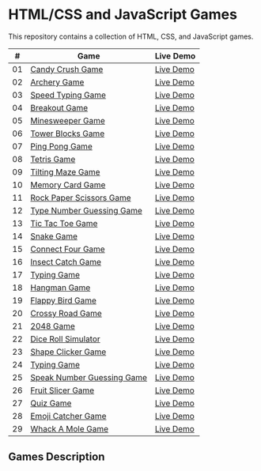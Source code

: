 # HTML/CSS and JavaScript Games

This repository contains a collection of HTML, CSS, and JavaScript games.

|  #  | Game                                           | Live Demo |
| :-: | ---------------------------------------------- | --------- |
| 01  | [Candy Crush Game](https://github.com/he-is-talha/html-css-javascript-games/tree/main/01-Candy-Crush-Game)     | [Live Demo](https://he-is-talha.github.io/html-css-javascript-games/01-Candy-Crush-Game/) |
| 02  | [Archery Game](https://github.com/he-is-talha/html-css-javascript-games/tree/main/02-Archery-Game)     | [Live Demo](https://he-is-talha.github.io/html-css-javascript-games/02-Archery-Game/) |
| 03  | [Speed Typing Game](https://github.com/he-is-talha/html-css-javascript-games/tree/main/03-Speed-Typing-Game) | [Live Demo](https://he-is-talha.github.io/html-css-javascript-games/03-Speed-Typing-Game/) |
| 04  | [Breakout Game](https://github.com/he-is-talha/html-css-javascript-games/tree/main/04-Breakout-Game)           | [Live Demo](https://he-is-talha.github.io/html-css-javascript-games/04-Breakout-Game/) |
| 05  | [Minesweeper Game](https://github.com/he-is-talha/html-css-javascript-games/tree/main/05-Minesweeper-Game)       | [Live Demo](https://he-is-talha.github.io/html-css-javascript-games/05-Minesweeper-Game/) |
| 06  | [Tower Blocks Game](https://github.com/he-is-talha/html-css-javascript-games/tree/main/06-Tower-Blocks) | [Live Demo](https://he-is-talha.github.io/html-css-javascript-games/06-Tower-Blocks/) |
| 07  | [Ping Pong Game](https://github.com/he-is-talha/html-css-javascript-games/tree/main/07-Ping-Pong-Game) | [Live Demo](https://he-is-talha.github.io/html-css-javascript-games/07-Ping-Pong-Game/) |
| 08  | [Tetris Game](https://github.com/he-is-talha/html-css-javascript-games/tree/main/08-Tetris-Game) | [Live Demo](https://he-is-talha.github.io/html-css-javascript-games/08-Tetris-Game/) |
| 09  | [Tilting Maze Game](https://github.com/he-is-talha/html-css-javascript-games/tree/main/09-Tilting-Maze-Game)       | [Live Demo](https://he-is-talha.github.io/html-css-javascript-games/09-Tilting-Maze-Game/) |
| 10  | [Memory Card Game](https://github.com/he-is-talha/html-css-javascript-games/tree/main/10-Memory-Card-Game)                   | [Live Demo](https://he-is-talha.github.io/html-css-javascript-games/10-Memory-Card-Game/) |
| 11  | [Rock Paper Scissors Game](https://github.com/he-is-talha/html-css-javascript-games/tree/main/11-Rock-Paper-Scissors)                   | [Live Demo](https://he-is-talha.github.io/html-css-javascript-games/11-Rock-Paper-Scissors/) |
| 12  | [Type Number Guessing Game](https://github.com/he-is-talha/html-css-javascript-games/tree/main/12-Type-Number-Guessing-Game)                   | [Live Demo](https://he-is-talha.github.io/html-css-javascript-games/12-Type-Number-Guessing-Game/) |
| 13  | [Tic Tac Toe Game](https://github.com/he-is-talha/html-css-javascript-games/tree/main/13-Tic-Tac-Toe)                   | [Live Demo](https://he-is-talha.github.io/html-css-javascript-games/13-Tic-Tac-Toe/) |
| 14  | [Snake Game](https://github.com/he-is-talha/html-css-javascript-games/tree/main/14-Snake-Game)                   | [Live Demo](https://he-is-talha.github.io/html-css-javascript-games/14-Snake-Game/) |
| 15  | [Connect Four Game](https://github.com/he-is-talha/html-css-javascript-games/tree/main/15-Connect-Four-Game)                   | [Live Demo](https://he-is-talha.github.io/html-css-javascript-games/15-Connect-Four-Game/) |
| 16  | [Insect Catch Game](https://github.com/he-is-talha/html-css-javascript-games/tree/main/16-Insect-Catch-Game)                   | [Live Demo](https://he-is-talha.github.io/html-css-javascript-games/16-Insect-Catch-Game/) |
| 17  | [Typing Game](https://github.com/he-is-talha/html-css-javascript-games/tree/main/17-Typing-Game)                   | [Live Demo](https://he-is-talha.github.io/html-css-javascript-games/17-Typing-Game/) |
| 18  | [Hangman Game](https://github.com/he-is-talha/html-css-javascript-games/tree/main/18-Hangman-Game)                   | [Live Demo](https://he-is-talha.github.io/html-css-javascript-games/18-Hangman-Game/) |
| 19  | [Flappy Bird Game](https://github.com/he-is-talha/html-css-javascript-games/tree/main/19-Flappy-Bird-Game)                   | [Live Demo](https://he-is-talha.github.io/html-css-javascript-games/19-Flappy-Bird-Game/) |
| 20  | [Crossy Road Game](https://github.com/he-is-talha/html-css-javascript-games/tree/main/20-Crossy-Road-Game)                   | [Live Demo](https://he-is-talha.github.io/html-css-javascript-games/20-Crossy-Road-Game/) |
| 21  | [2048 Game](https://github.com/he-is-talha/html-css-javascript-games/tree/main/21-2048-Game)                   | [Live Demo](https://he-is-talha.github.io/html-css-javascript-games/21-2048-Game/) |
| 22  | [Dice Roll Simulator](https://github.com/he-is-talha/html-css-javascript-games/tree/main/22-Dice-Roll-Simulator)                   | [Live Demo](https://he-is-talha.github.io/html-css-javascript-games/22-Dice-Roll-Simulator/) |
| 23  | [Shape Clicker Game](https://github.com/he-is-talha/html-css-javascript-games/tree/main/23-Shape-Clicker-Game)                   | [Live Demo](https://he-is-talha.github.io/html-css-javascript-games/23-Shape-Clicker-Game/) |
| 24  | [Typing Game](https://github.com/he-is-talha/html-css-javascript-games/tree/main/24-Typing-Game)                   | [Live Demo](https://he-is-talha.github.io/html-css-javascript-games/24-Typing-Game/) |
| 25  | [Speak Number Guessing Game](https://github.com/he-is-talha/html-css-javascript-games/tree/main/25-Speak-Number-Guessing-Game)                   | [Live Demo](https://he-is-talha.github.io/html-css-javascript-games/25-Speak-Number-Guessing-Game/) |
| 26  | [Fruit Slicer Game](https://github.com/he-is-talha/html-css-javascript-games/tree/main/26-Fruit-Slicer-Game)                   | [Live Demo](https://he-is-talha.github.io/html-css-javascript-games/26-Fruit-Slicer-Game/) |
| 27  | [Quiz Game](https://github.com/he-is-talha/html-css-javascript-games/tree/main/27-Quiz-Game)                   | [Live Demo](https://he-is-talha.github.io/html-css-javascript-games/27-Quiz-Game/) |
| 28  | [Emoji Catcher Game](https://github.com/he-is-talha/html-css-javascript-games/tree/main/28-Emoji-Catcher-Game)                   | [Live Demo](https://he-is-talha.github.io/html-css-javascript-games/28-Emoji-Catcher-Game/) |
| 29  | [Whack A Mole Game](https://github.com/he-is-talha/html-css-javascript-games/tree/main/29-Whack-A-Mole-Game)                   | [Live Demo](https://he-is-talha.github.io/html-css-javascript-games/29-Whack-A-Mole-Game/) |

## Games Description
